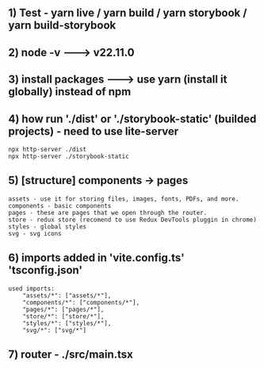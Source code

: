 ## 1) Test - yarn live / yarn build / yarn storybook / yarn build-storybook

## 2) node -v ---> v22.11.0

## 3) install packages ---> use yarn (install it globally) instead of npm

## 4) how run './dist' or './storybook-static' (builded projects) - need to use lite-server

    npx http-server ./dist
    npx http-server ./storybook-static

## 5) [structure] components -> pages

    assets - use it for storing files, images, fonts, PDFs, and more.
    components - basic components
    pages - these are pages that we open through the router.
    store - redux store (recomend to use Redux DevTools pluggin in chrome)
    styles - global styles
    svg - svg icons

## 6) imports added in 'vite.config.ts' 'tsconfig.json'

    used imports:
        "assets/*": ["assets/*"],
        "components/*": ["components/*"],
        "pages/*": ["pages/*"],
        "store/*": ["store/*"],
        "styles/*": ["styles/*"],
        "svg/*": ["svg/*"]

## 7) router - ./src/main.tsx
